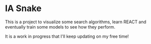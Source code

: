 # IA Snake 

This is a project to visualize some search algorithms, learn REACT and eventually train some models to see how they perform.

It is a work in progress that I'll keep updating on my free time!
